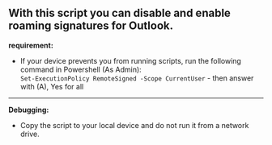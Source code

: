 With this script you can disable and enable roaming signatures for Outlook.
----------------------------------------------------------------------------------------------
**requirement:**
- If your device prevents you from running scripts, run the following command in Powershell (As Admin):<br/>
```Set-ExecutionPolicy RemoteSigned -Scope CurrentUser``` - then answer with (A), Yes for all 
----------------------------------------------------------------------------------------------
**Debugging:**<br/>
- Copy the script to your local device and do not run it from a network drive. 
